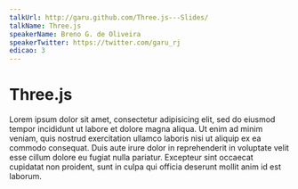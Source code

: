 ```yaml
---
talkUrl: http://garu.github.com/Three.js---Slides/
talkName: Three.js
speakerName: Breno G. de Oliveira
speakerTwitter: https://twitter.com/garu_rj
edicao: 3
---
```


# Three.js

Lorem ipsum dolor sit amet, consectetur adipisicing elit, sed do eiusmod tempor incididunt ut labore et dolore magna aliqua. Ut enim ad minim veniam,
quis nostrud exercitation ullamco laboris nisi ut aliquip ex ea commodo
consequat. Duis aute irure dolor in reprehenderit in voluptate velit esse
cillum dolore eu fugiat nulla pariatur. Excepteur sint occaecat cupidatat non
proident, sunt in culpa qui officia deserunt mollit anim id est laborum.
